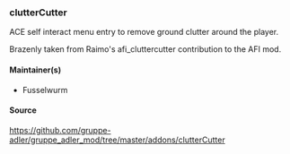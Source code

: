 ### clutterCutter

ACE self interact menu entry to remove ground clutter around the player. 

Brazenly taken from Raimo's afi_cluttercutter contribution to the AFI mod.

#### Maintainer(s)

* Fusselwurm

#### Source
https://github.com/gruppe-adler/gruppe_adler_mod/tree/master/addons/clutterCutter
